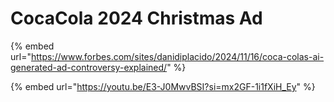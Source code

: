 # CocaCola 2024 Christmas Ad



{% embed url="https://www.forbes.com/sites/danidiplacido/2024/11/16/coca-colas-ai-generated-ad-controversy-explained/" %}

{% embed url="https://youtu.be/E3-J0MwvBSI?si=mx2GF-1i1fXiH_Ey" %}



